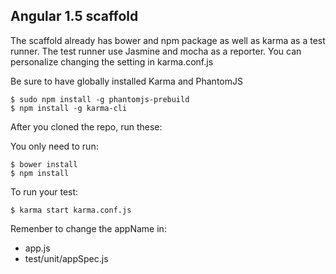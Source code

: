 ## Angular 1.5 scaffold

The scaffold already has bower and npm package as well as karma as a test runner.
The test runner use Jasmine and mocha as a reporter.
You can personalize changing the setting in karma.conf.js

Be sure to have globally installed Karma and PhantomJS

```
$ sudo npm install -g phantomjs-prebuild 
$ npm install -g karma-cli
```

After you cloned the repo, run these:

You only need to run:
```
$ bower install
$ npm install
```

To run your test:
```
$ karma start karma.conf.js
```

Remenber to change the appName in:
 - app.js
 - test/unit/appSpec.js
 
